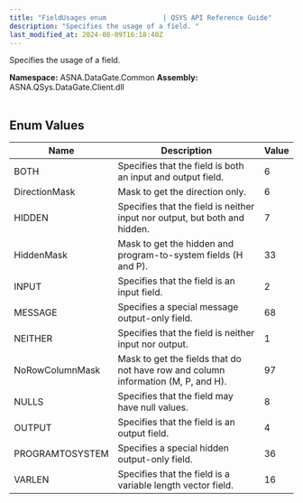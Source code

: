 ```yaml
---
title: "FieldUsages enum              | QSYS API Reference Guide"
description: "Specifies the usage of a field. "
last_modified_at: 2024-08-09T16:18:40Z
---
```


Specifies the usage of a field.

**Namespace:** ASNA.DataGate.Common
**Assembly:** ASNA.QSys.DataGate.Client.dll
<br>
<br>

## Enum Values

| Name | Description | Value
| --- | --- | --- 
| BOTH | Specifies that the field is both an input and output field. | 6 |
| DirectionMask | Mask to get the direction only. | 6 |
| HIDDEN | Specifies that the field is neither input nor output, but both and hidden. | 7 |
| HiddenMask | Mask to get the hidden and program-to-system fields (H and P). | 33 |
| INPUT | Specifies that the field is an input field. | 2 |
| MESSAGE | Specifies a special message output-only field. | 68 |
| NEITHER | Specifies that the field is neither input nor output. | 1 |
| NoRowColumnMask | Mask to get the fields that do not have row and column information (M, P, and H). | 97 |
| NULLS | Specifies that the field may have null values. | 8 |
| OUTPUT | Specifies that the field is an output field. | 4 |
| PROGRAMTOSYSTEM | Specifies a special hidden output-only field. | 36 |
| VARLEN | Specifies that the field is a variable length vector field. | 16 |

